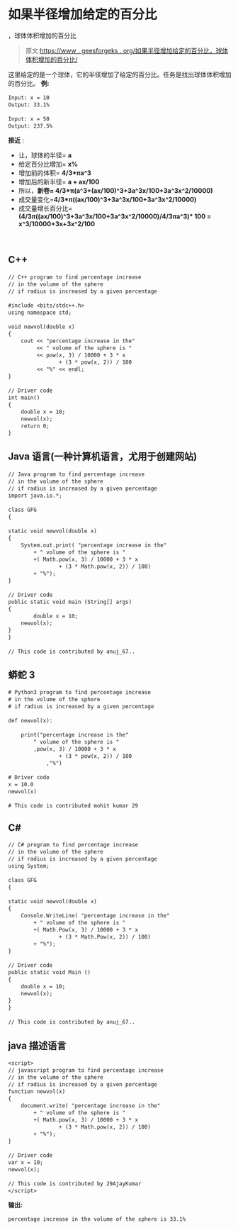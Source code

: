 # 如果半径增加给定的百分比

，球体体积增加的百分比

> 原文:[https://www . geesforgeks . org/如果半径增加给定的百分比，球体体积增加的百分比/](https://www.geeksforgeeks.org/percentage-increase-in-volume-of-the-sphere-if-radius-is-increased-by-a-given-percentage/)

这里给定的是一个球体，它的半径增加了给定的百分比。任务是找出球体体积增加的百分比。
**例:**

```
Input: x = 10
Output: 33.1%

Input: x = 50
Output: 237.5%
```

**接近** :

*   让，球体的半径= **a**
*   给定百分比增加= **x%**
*   增加前的体积= **4/3*πa^3**
*   增加后的新半径= **a + ax/100**
*   所以，**新卷= 4/3*π(a^3+(ax/100)^3+3a^3x/100+3a^3x^2/10000)**
*   成交量变化=**4/3*π((ax/100)^3+3a^3x/100+3a^3x^2/10000)**
*   成交量增长百分比=**(4/3*π*((ax/100)^3+3a^3x/100+3a^3x^2/10000)/4/3*π*a^3)* 100 = x^3/10000+3x+3x^2/100**

![   ](img/20c0826ae6e1a1a19e29a5a2ab0b2f84.png "Rendered by QuickLaTeX.com")

## C++

```
// C++ program to find percentage increase
// in the volume of the sphere
// if radius is increased by a given percentage

#include <bits/stdc++.h>
using namespace std;

void newvol(double x)
{
    cout << "percentage increase in the"
         << " volume of the sphere is "
         << pow(x, 3) / 10000 + 3 * x
                + (3 * pow(x, 2)) / 100
         << "%" << endl;
}

// Driver code
int main()
{
    double x = 10;
    newvol(x);
    return 0;
}
```

## Java 语言(一种计算机语言，尤用于创建网站)

```
// Java program to find percentage increase
// in the volume of the sphere
// if radius is increased by a given percentage
import java.io.*;

class GFG
{

static void newvol(double x)
{
    System.out.print( "percentage increase in the"
        + " volume of the sphere is "
        +( Math.pow(x, 3) / 10000 + 3 * x
                + (3 * Math.pow(x, 2)) / 100)
        + "%");
}

// Driver code
public static void main (String[] args)
{
        double x = 10;
    newvol(x);
}
}

// This code is contributed by anuj_67..
```

## 蟒蛇 3

```
# Python3 program to find percentage increase
# in the volume of the sphere
# if radius is increased by a given percentage

def newvol(x):

    print("percentage increase in the"
        " volume of the sphere is "
        ,pow(x, 3) / 10000 + 3 * x
                + (3 * pow(x, 2)) / 100
            ,"%")

# Driver code
x = 10.0
newvol(x)

# This code is contributed mohit kumar 29
```

## C#

```
// C# program to find percentage increase
// in the volume of the sphere
// if radius is increased by a given percentage
using System;

class GFG
{

static void newvol(double x)
{
    Console.WriteLine( "percentage increase in the"
        + " volume of the sphere is "
        +( Math.Pow(x, 3) / 10000 + 3 * x
                + (3 * Math.Pow(x, 2)) / 100)
        + "%");
}

// Driver code
public static void Main ()
{
    double x = 10;
    newvol(x);
}
}

// This code is contributed by anuj_67..
```

## java 描述语言

```
<script>
// javascript program to find percentage increase
// in the volume of the sphere
// if radius is increased by a given percentage
function newvol(x)
{
    document.write( "percentage increase in the"
        + " volume of the sphere is "
        +( Math.pow(x, 3) / 10000 + 3 * x
                + (3 * Math.pow(x, 2)) / 100)
        + "%");
}

// Driver code
var x = 10;
newvol(x);

// This code is contributed by 29AjayKumar
</script>
```

**输出:**

```
percentage increase in the volume of the sphere is 33.1%
```